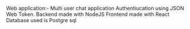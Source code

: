 Web application:- Multi user chat application
Authentiucation using JSON Web Token.
Backend made with NodeJS
Frontend made with React
Database used is Postgre sql
